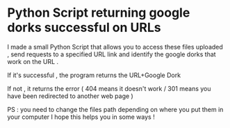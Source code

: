 # Python Script returning google dorks successful on URLs
I made a small Python Script that allows you to access these files uploaded , send requests to a specified URL link and identify the google dorks that work on the URL .


If it's successful , the program returns the URL+Google Dork 

If not , it returns the error ( 404 means it doesn't work / 301 means you have been redirected to another web page ) 


PS : you need to change the files path depending on where you put them in your computer 
I hope this helps you in some ways !
